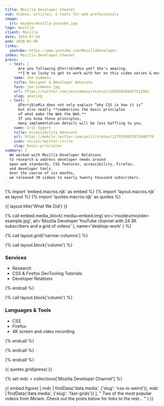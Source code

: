 ```yaml
---
title: Mozilla Developer Channel
sub: Videos, articles, & tools for web professionals
image:
  src: mozdev/mozilla-youtube.jpg
logo: mozilla
client: Mozilla
date: 2019-07-01
end: 2020-01-06
links:
  youtube: https://www.youtube.com/MozillaDeveloper
index: Mozilla Developer Channel
press:
  - text: |
      Are you following @TerribleMia yet? She's amazing.
      **I'm so lucky to get to work with her on this video series & more.**
    name: Jen Simmons
    title: Designer & Developer Advocate
    face: jen-simmons.jpg
    url: https://twitter.com/jensimmons/status/1182658268457512961
    slug: amazing
  - text: |
      @TerribleMia does not only explain “why CSS is how it is”
      but also neatly **summarizes the basic principles
      of what make the Web the Web.**
      If you know those principles,
      many implementation details will be less baffling to you.
    name: Eric Eggert
    title: Accessibility Advocate
    url: https://mobile.twitter.com/yatil/status/1179359053572640770
    icon: social/twitter-circle
    slug: basic-principles
summary: |
  We worked with Mozilla Developer Relations
  to research & address developer needs around
  open web standards, CSS features, accessibility, Firefox,
  and developer tools.
  Over the course of six months,
  we released 30 videos to nearly twenty thousand subscribers.
---
```


{% import 'embed.macros.njk' as embed %}
{% import 'layout.macros.njk' as layout %}
{% import 'quotes.macros.njk' as quotes %}

{{ layout.title('What We Did') }}

{% call embed.media_block(
  media=embed.img(
    src='mozdev/mozdev-example.jpg',
    alt='Mozilla Developer YouTube channel with 24.3K subscribers
      and a grid of videos'
  ),
  name='desktop-work'
) %}

{% call layout.grid('narrow-columns') %}

{% call layout.block('column') %}

### Services

  - Research
  - CSS & Firefox DevTooling Tutorials
  - Developer Relations

{% endcall %}

{% call layout.block('column') %}

### Languages & Tools

  - CSS
  - Firefox
  - 4K screen and video recording

{% endcall %}

{% endcall %}

{% endcall %}

{{ quotes.grid(press) }}

{% set mdc = collections['Mozilla Developer Channel'] %}

{{ embed.figure(
  [
    mdc | findData('data.media', {'slug': 'css-is-weird'}),
    mdc | findData('data.media', {'slug': 'fast-grids'})
  ],
  "
    Two of the most popular videos from Miriam.
    Check out the posts below for links to the rest...
  "
) }}
